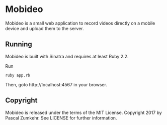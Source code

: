 # Mobideo

Mobideo is a small web application to record videos directly on a mobile device and upload
them to the server.

## Running

Mobideo is built with Sinatra and requires at least Ruby 2.2.

Run

    ruby app.rb

Then, goto http://localhost:4567 in your browser.


## Copyright

Mobideo is released under the terms of the MIT License.
Copyright 2017 by Pascal Zumkehr.
See LICENSE for further information.
